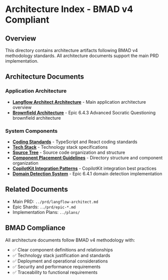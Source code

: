 # Architecture Index - BMAD v4 Compliant

## Overview

This directory contains architecture artifacts following BMAD v4 methodology standards. All architecture documents support the main PRD implementation.

## Architecture Documents

### Application Architecture

- **[Langflow Architect Architecture](./langflow-architect-architecture.md)** - Main application architecture overview
- **[Brownfield Architecture](./brownfield-architecture.md)** - Epic 6.4.3 Advanced Socratic Questioning brownfield architecture

### System Components

- **[Coding Standards](./coding-standards.md)** - TypeScript and React coding standards
- **[Tech Stack](./tech-stack.md)** - Technology stack specifications  
- **[Source Tree](./source-tree.md)** - Source code organization and structure
- **[Component Placement Guidelines](./component-placement-guidelines.md)** - Directory structure and component organization
- **[CopilotKit Integration Patterns](./copilotkit-integration-patterns.md)** - CopilotKit integration best practices
- **[Domain Detection System](./domain-detection-system.md)** - Epic 6.4.1 domain detection implementation

## Related Documents

- Main PRD: `../prd/langflow-architect.md`
- Epic Shards: `../prd/epic-*.md`
- Implementation Plans: `../plans/`

## BMAD Compliance

All architecture documents follow BMAD v4 methodology with:

- ✅ Clear component definitions and relationships
- ✅ Technology stack justification and standards
- ✅ Deployment and operational considerations
- ✅ Security and performance requirements
- ✅ Traceability to functional requirements
